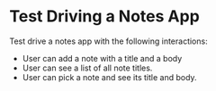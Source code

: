 # Test Driving a Notes App

Test drive a notes app with the following interactions:

* User can add a note with a title and a body
* User can see a list of all note titles.
* User can pick a note and see its title and body.
